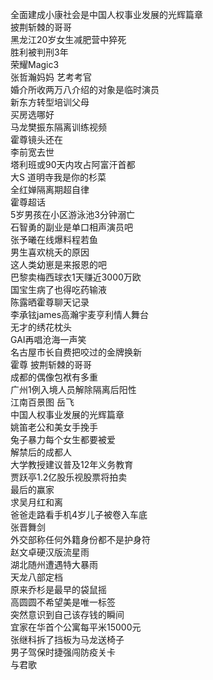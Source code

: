 全面建成小康社会是中国人权事业发展的光辉篇章  
披荆斩棘的哥哥  
黑龙江20岁女生减肥营中猝死  
胜利被判刑3年  
荣耀Magic3  
张哲瀚妈妈 艺考考官  
婚介所收两万八介绍的对象是临时演员  
新东方转型培训父母  
买房选哪好  
马龙樊振东隔离训练视频  
霍尊镜头还在  
李前宽去世  
塔利班或90天内攻占阿富汗首都  
大S 道明寺我是你的杉菜  
全红婵隔离期超自律  
霍尊超话  
5岁男孩在小区游泳池3分钟溺亡  
石智勇的副业是单口相声演员吧  
张予曦在线爆料程若鱼  
男生喜欢桃夭的原因  
这人类幼崽是来报恩的吧  
巴黎卖梅西球衣1天赚近3000万欧  
国宝生病了也得吃药输液  
陈露晒霍尊聊天记录  
李承铉james高瀚宇麦亨利情人舞台  
无才的绣花枕头  
GAI再唱沧海一声笑  
名古屋市长自费把咬过的金牌换新  
霍尊 披荆斩棘的哥哥  
成都的偶像包袱有多重  
广州1例入境人员解除隔离后阳性  
江南百景图 岳飞  
中国人权事业发展的光辉篇章  
姚笛老公和美女手挽手  
兔子暴力每个女生都要被爱  
解禁后的成都人  
大学教授建议普及12年义务教育  
贾跃亭1.2亿股乐视股票将拍卖  
最后的赢家  
求吴月红和离  
爸爸走路看手机4岁儿子被卷入车底  
张晋舞剑  
外交部称任何外籍身份都不是护身符  
赵文卓硬汉版流星雨  
湖北随州遭遇特大暴雨  
天龙八部定档  
原来乔杉是最早的袋鼠摇  
高圆圆不希望美是唯一标签  
突然意识到自己该存钱的瞬间  
宜家在华首个公寓每平米15000元  
张继科拆了挡板为马龙送椅子  
男子驾保时捷强闯防疫关卡  
与君歌  
